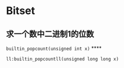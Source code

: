 # Bitset

## 求一个数中二进制1的位数

`builtin_popcount(unsigned int x)` ****

`ll:builtin_popcountll(unsigned long long x)`

